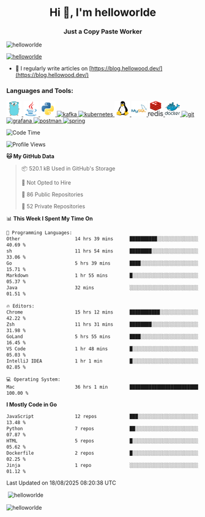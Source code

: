 <h1 align="center">Hi 👋, I'm helloworlde</h1>
<h3 align="center">Just a Copy Paste Worker</h3>

<p align="left">
  <img src="https://komarev.com/ghpvc/?username=helloworlde&label=Profile%20views&color=0e75b6&style=flat" alt="helloworlde" />
</p>

<p align="left">
  <a href="https://github.com/ryo-ma/github-profile-trophy">
    <img src="https://github-profile-trophy.vercel.app/?username=helloworlde" alt="helloworlde" />
  </a>
</p>

- 📝 I regularly write articles on [https://blog.hellowood.dev/](https://blog.hellowood.dev/)

<h3 align="left">Languages and Tools:</h3>
<p align="left">
  <!-- Programming Languages -->
  <a href="https://golang.org" target="_blank">
    <img src="https://raw.githubusercontent.com/devicons/devicon/master/icons/go/go-original.svg" alt="go" width="40" height="40" />
  </a>
  <a href="https://www.java.com" target="_blank">
    <img src="https://raw.githubusercontent.com/devicons/devicon/master/icons/java/java-original.svg" alt="java" width="40" height="40" />
  </a>
  <a href="https://www.python.org" target="_blank">
    <img src="https://raw.githubusercontent.com/devicons/devicon/master/icons/python/python-original.svg" alt="python" width="40" height="40" />
  </a>

  <!-- Platform / Runtime -->
  <a href="https://kafka.apache.org/" target="_blank">
    <img src="https://www.vectorlogo.zone/logos/apache_kafka/apache_kafka-icon.svg" alt="kafka" width="40" height="40" />
  </a>
  <a href="https://kubernetes.io" target="_blank">
    <img src="https://www.vectorlogo.zone/logos/kubernetes/kubernetes-icon.svg" alt="kubernetes" width="40" height="40" />
  </a>
  <a href="https://www.linux.org/" target="_blank">
    <img src="https://raw.githubusercontent.com/devicons/devicon/master/icons/linux/linux-original.svg" alt="linux" width="40" height="40" />
  </a>
  <a href="https://www.mysql.com/" target="_blank">
    <img src="https://raw.githubusercontent.com/devicons/devicon/master/icons/mysql/mysql-original-wordmark.svg" alt="mysql" width="40" height="40" />
  </a>
  <a href="https://redis.io" target="_blank">
    <img src="https://raw.githubusercontent.com/devicons/devicon/master/icons/redis/redis-original-wordmark.svg" alt="redis" width="40" height="40" />
  </a>

  <!-- Tools / DevOps -->
  <a href="https://www.docker.com/" target="_blank">
    <img src="https://raw.githubusercontent.com/devicons/devicon/master/icons/docker/docker-original-wordmark.svg" alt="docker" width="40" height="40" />
  </a>
  <a href="https://git-scm.com/" target="_blank">
    <img src="https://www.vectorlogo.zone/logos/git-scm/git-scm-icon.svg" alt="git" width="40" height="40" />
  </a>
  <a href="https://grafana.com" target="_blank">
    <img src="https://www.vectorlogo.zone/logos/grafana/grafana-icon.svg" alt="grafana" width="40" height="40" />
  </a>
  <a href="https://postman.com" target="_blank">
    <img src="https://www.vectorlogo.zone/logos/getpostman/getpostman-icon.svg" alt="postman" width="40" height="40" />
  </a>
  <a href="https://spring.io/" target="_blank">
    <img src="https://www.vectorlogo.zone/logos/springio/springio-icon.svg" alt="spring" width="40" height="40" />
  </a>
</p>

<!--START_SECTION:waka-->
![Code Time](http://img.shields.io/badge/Code%20Time-12%2C530%20hrs%2017%20mins-blue)

![Profile Views](http://img.shields.io/badge/Profile%20Views-6-blue)

**🐱 My GitHub Data** 

> 📦 520.1 kB Used in GitHub's Storage 
 > 
> 🚫 Not Opted to Hire
 > 
> 📜 86 Public Repositories 
 > 
> 🔑 52 Private Repositories 
 > 
📊 **This Week I Spent My Time On** 

```text
💬 Programming Languages: 
Other                    14 hrs 39 mins      ██████████░░░░░░░░░░░░░░░   40.69 % 
sh                       11 hrs 54 mins      ████████░░░░░░░░░░░░░░░░░   33.06 % 
Go                       5 hrs 39 mins       ████░░░░░░░░░░░░░░░░░░░░░   15.71 % 
Markdown                 1 hr 55 mins        █░░░░░░░░░░░░░░░░░░░░░░░░   05.37 % 
Java                     32 mins             ░░░░░░░░░░░░░░░░░░░░░░░░░   01.51 % 

🔥 Editors: 
Chrome                   15 hrs 12 mins      ███████████░░░░░░░░░░░░░░   42.22 % 
Zsh                      11 hrs 31 mins      ████████░░░░░░░░░░░░░░░░░   31.98 % 
GoLand                   5 hrs 55 mins       ████░░░░░░░░░░░░░░░░░░░░░   16.45 % 
VS Code                  1 hr 48 mins        █░░░░░░░░░░░░░░░░░░░░░░░░   05.03 % 
IntelliJ IDEA            1 hr 1 min          █░░░░░░░░░░░░░░░░░░░░░░░░   02.85 % 

💻 Operating System: 
Mac                      36 hrs 1 min        █████████████████████████   100.00 % 
```

**I Mostly Code in Go** 

```text
JavaScript               12 repos            ███░░░░░░░░░░░░░░░░░░░░░░   13.48 % 
Python                   7 repos             ██░░░░░░░░░░░░░░░░░░░░░░░   07.87 % 
HTML                     5 repos             █░░░░░░░░░░░░░░░░░░░░░░░░   05.62 % 
Dockerfile               2 repos             █░░░░░░░░░░░░░░░░░░░░░░░░   02.25 % 
Jinja                    1 repo              ░░░░░░░░░░░░░░░░░░░░░░░░░   01.12 % 
```




 Last Updated on 18/08/2025 08:20:38 UTC
<!--END_SECTION:waka-->

<p>
  &nbsp;<img align="center" src="https://github-readme-stats.vercel.app/api?username=helloworlde&show_icons=true&locale=en" alt="helloworlde" />
</p>

<p>
  <img align="center" src="https://github-readme-streak-stats.herokuapp.com/?user=helloworlde&" alt="helloworlde" />
</p>
